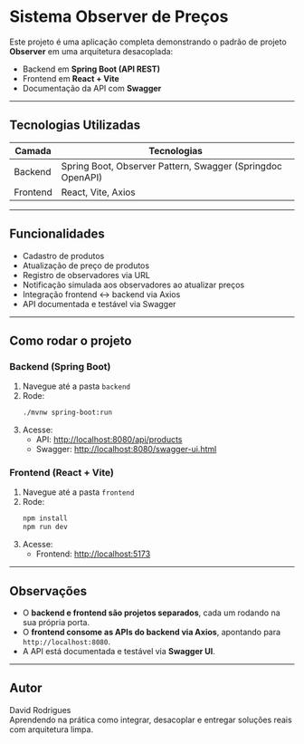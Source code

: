 #  Sistema Observer de Preços

Este projeto é uma aplicação completa demonstrando o padrão de projeto **Observer** em uma arquitetura desacoplada:

- Backend em **Spring Boot (API REST)**
- Frontend em **React + Vite**
- Documentação da API com **Swagger**

---

##  Tecnologias Utilizadas

| Camada      | Tecnologias               |
|-------------|---------------------------|
| Backend      | Spring Boot, Observer Pattern, Swagger (Springdoc OpenAPI) |
| Frontend     | React, Vite, Axios        |

---

##  Funcionalidades

- Cadastro de produtos
- Atualização de preço de produtos
- Registro de observadores via URL
- Notificação simulada aos observadores ao atualizar preços
- Integração frontend <-> backend via Axios
- API documentada e testável via Swagger

---

##  Como rodar o projeto

### Backend (Spring Boot)

1. Navegue até a pasta `backend`
2. Rode:
   ```bash
   ./mvnw spring-boot:run
   ```
3. Acesse:
   - API: [http://localhost:8080/api/products](http://localhost:8080/api/products)
   - Swagger: [http://localhost:8080/swagger-ui.html](http://localhost:8080/swagger-ui.html)

### Frontend (React + Vite)

1. Navegue até a pasta `frontend`
2. Rode:
   ```bash
   npm install
   npm run dev
   ```
3. Acesse:
   - Frontend: [http://localhost:5173](http://localhost:5173)

---

##  Observações

- O **backend e frontend são projetos separados**, cada um rodando na sua própria porta.
- O **frontend consome as APIs do backend via Axios**, apontando para `http://localhost:8080`.
- A API está documentada e testável via **Swagger UI**.

---

##  Autor

David Rodrigues   
Aprendendo na prática como integrar, desacoplar e entregar soluções reais com arquitetura limpa.
